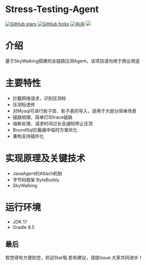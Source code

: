 # Stress-Testing-Agent
[![GitHub stars](https://img.shields.io/github/stars/caijianying/Stress-Testing-Agent.svg?style=badge&label=Stars&logo=github)](https://github.com/caijianying/Stress-Testing-Agent)
[![GitHub forks](https://img.shields.io/github/stars/caijianying/Stress-Testing-Agent.svg?style=badge&label=Fork&logo=github)](https://github.com/caijianying/Stress-Testing-Agent)
[![AUR](https://img.shields.io/badge/license-Apache%20License%202.0-blue.svg)](https://github.com/caijianying/Stress-Testing-Agent/blob/main/LICENSE)
[![](https://img.shields.io/badge/Author-小白菜-orange.svg)](https://caijianying.github.io)

# 介绍
基于SkyWalking搭建的全链路压测Agent，该项目请勿用于商业用途

# 主要特性
* 拦截网络请求，识别压测标
* 压测标透传
* 对Mysql可进行影子库、影子表的写入，适用于大部分简单场景
* 链路梳理，简单打印trace链路
* 熔断处理，请求时间过长会通知停止压测
* BoundSql拦截器中临时方案优化
* 重构支持插件化

# 实现原理及关键技术
* JavaAgent的Attach机制
* 字节码框架 ByteBuddy
* SkyWalking

# 运行环境
* JDK 17
* Gradle 8.5

## 最后
若觉得有方便到您，欢迎Star哦.若有建议，请提Issue.大家共同进步！


